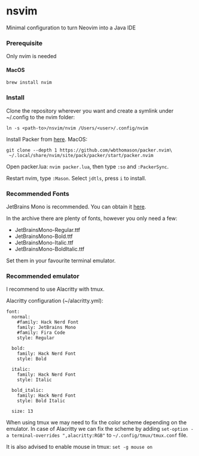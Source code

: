 # nsvim
Minimal configuration to turn Neovim into a Java IDE

### Prerequisite
Only nvim is needed

#### MacOS
```
brew install nvim
```

### Install
Clone the repository wherever you want and create a symlink under ~/.config to the nvim folder:
```
ln -s <path-to>/nsvim/nvim /Users/<user>/.config/nvim
```

Install Packer from [here](https://github.com/wbthomason/packer.nvim).
MacOS:
```
git clone --depth 1 https://github.com/wbthomason/packer.nvim\
 ~/.local/share/nvim/site/pack/packer/start/packer.nvim
```

Open packer.lua: `nvim packer.lua`, then type `:so` and `:PackerSync`.

Restart nvim, type `:Mason`. Select `jdtls`, press `i` to install.

### Recommended Fonts
JetBrains Mono is recommended. You can obtain it [here](https://www.jetbrains.com/lp/mono/).

In the archive there are plenty of fonts, however you only need a few:
- JetBrainsMono-Regular.ttf
- JetBrainsMono-Bold.ttf
- JetBrainsMono-Italic.ttf
- JetBrainsMono-BoldItalic.ttf

Set them in your favourite terminal emulator.

### Recommended emulator
I recommend to use Alacritty with tmux.

Alacritty configuration (~/alacritty.yml):
```
font:
  normal:
    #family: Hack Nerd Font
    family: JetBrains Mono
    #family: Fira Code
    style: Regular

  bold:
    family: Hack Nerd Font
    style: Bold

  italic:
    family: Hack Nerd Font
    style: Italic

  bold_italic:
    family: Hack Nerd Font
    style: Bold Italic

  size: 13
```

When using tmux we may need to fix the color scheme depending on the emulator. In case of Alacritty
we can fix the scheme by adding `set-option -a terminal-overrides ",alacritty:RGB"` to `~/.config/tmux/tmux.conf` file. 

It is also advised to enable mouse in tmux: `set -g mouse on`
